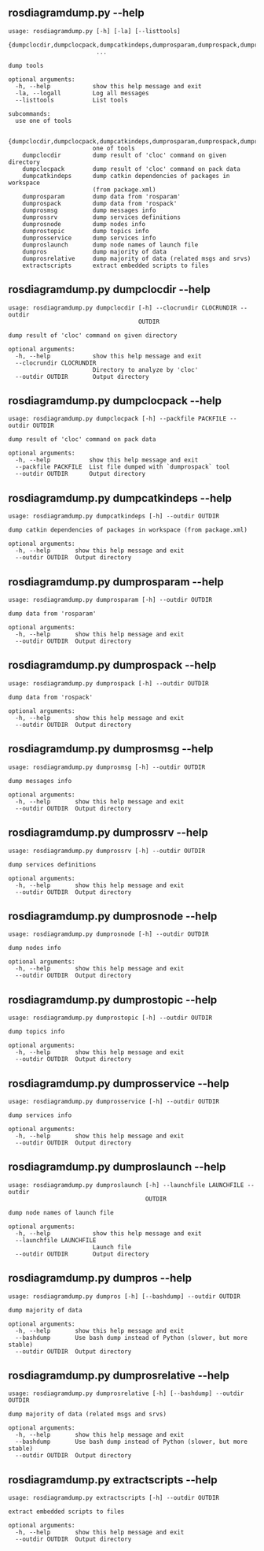 ## <a name="main_help"></a> rosdiagramdump.py --help
```
usage: rosdiagramdump.py [-h] [-la] [--listtools]
                         {dumpclocdir,dumpclocpack,dumpcatkindeps,dumprosparam,dumprospack,dumprosmsg,dumprossrv,dumprosnode,dumprostopic,dumprosservice,dumproslaunch,dumpros,dumprosrelative,extractscripts}
                         ...

dump tools

optional arguments:
  -h, --help            show this help message and exit
  -la, --logall         Log all messages
  --listtools           List tools

subcommands:
  use one of tools

  {dumpclocdir,dumpclocpack,dumpcatkindeps,dumprosparam,dumprospack,dumprosmsg,dumprossrv,dumprosnode,dumprostopic,dumprosservice,dumproslaunch,dumpros,dumprosrelative,extractscripts}
                        one of tools
    dumpclocdir         dump result of 'cloc' command on given directory
    dumpclocpack        dump result of 'cloc' command on pack data
    dumpcatkindeps      dump catkin dependencies of packages in workspace
                        (from package.xml)
    dumprosparam        dump data from 'rosparam'
    dumprospack         dump data from 'rospack'
    dumprosmsg          dump messages info
    dumprossrv          dump services definitions
    dumprosnode         dump nodes info
    dumprostopic        dump topics info
    dumprosservice      dump services info
    dumproslaunch       dump node names of launch file
    dumpros             dump majority of data
    dumprosrelative     dump majority of data (related msgs and srvs)
    extractscripts      extract embedded scripts to files
```



## <a name="dumpclocdir_help"></a> rosdiagramdump.py dumpclocdir --help
```
usage: rosdiagramdump.py dumpclocdir [-h] --clocrundir CLOCRUNDIR --outdir
                                     OUTDIR

dump result of 'cloc' command on given directory

optional arguments:
  -h, --help            show this help message and exit
  --clocrundir CLOCRUNDIR
                        Directory to analyze by 'cloc'
  --outdir OUTDIR       Output directory
```



## <a name="dumpclocpack_help"></a> rosdiagramdump.py dumpclocpack --help
```
usage: rosdiagramdump.py dumpclocpack [-h] --packfile PACKFILE --outdir OUTDIR

dump result of 'cloc' command on pack data

optional arguments:
  -h, --help           show this help message and exit
  --packfile PACKFILE  List file dumped with `dumprospack` tool
  --outdir OUTDIR      Output directory
```



## <a name="dumpcatkindeps_help"></a> rosdiagramdump.py dumpcatkindeps --help
```
usage: rosdiagramdump.py dumpcatkindeps [-h] --outdir OUTDIR

dump catkin dependencies of packages in workspace (from package.xml)

optional arguments:
  -h, --help       show this help message and exit
  --outdir OUTDIR  Output directory
```



## <a name="dumprosparam_help"></a> rosdiagramdump.py dumprosparam --help
```
usage: rosdiagramdump.py dumprosparam [-h] --outdir OUTDIR

dump data from 'rosparam'

optional arguments:
  -h, --help       show this help message and exit
  --outdir OUTDIR  Output directory
```



## <a name="dumprospack_help"></a> rosdiagramdump.py dumprospack --help
```
usage: rosdiagramdump.py dumprospack [-h] --outdir OUTDIR

dump data from 'rospack'

optional arguments:
  -h, --help       show this help message and exit
  --outdir OUTDIR  Output directory
```



## <a name="dumprosmsg_help"></a> rosdiagramdump.py dumprosmsg --help
```
usage: rosdiagramdump.py dumprosmsg [-h] --outdir OUTDIR

dump messages info

optional arguments:
  -h, --help       show this help message and exit
  --outdir OUTDIR  Output directory
```



## <a name="dumprossrv_help"></a> rosdiagramdump.py dumprossrv --help
```
usage: rosdiagramdump.py dumprossrv [-h] --outdir OUTDIR

dump services definitions

optional arguments:
  -h, --help       show this help message and exit
  --outdir OUTDIR  Output directory
```



## <a name="dumprosnode_help"></a> rosdiagramdump.py dumprosnode --help
```
usage: rosdiagramdump.py dumprosnode [-h] --outdir OUTDIR

dump nodes info

optional arguments:
  -h, --help       show this help message and exit
  --outdir OUTDIR  Output directory
```



## <a name="dumprostopic_help"></a> rosdiagramdump.py dumprostopic --help
```
usage: rosdiagramdump.py dumprostopic [-h] --outdir OUTDIR

dump topics info

optional arguments:
  -h, --help       show this help message and exit
  --outdir OUTDIR  Output directory
```



## <a name="dumprosservice_help"></a> rosdiagramdump.py dumprosservice --help
```
usage: rosdiagramdump.py dumprosservice [-h] --outdir OUTDIR

dump services info

optional arguments:
  -h, --help       show this help message and exit
  --outdir OUTDIR  Output directory
```



## <a name="dumproslaunch_help"></a> rosdiagramdump.py dumproslaunch --help
```
usage: rosdiagramdump.py dumproslaunch [-h] --launchfile LAUNCHFILE --outdir
                                       OUTDIR

dump node names of launch file

optional arguments:
  -h, --help            show this help message and exit
  --launchfile LAUNCHFILE
                        Launch file
  --outdir OUTDIR       Output directory
```



## <a name="dumpros_help"></a> rosdiagramdump.py dumpros --help
```
usage: rosdiagramdump.py dumpros [-h] [--bashdump] --outdir OUTDIR

dump majority of data

optional arguments:
  -h, --help       show this help message and exit
  --bashdump       Use bash dump instead of Python (slower, but more stable)
  --outdir OUTDIR  Output directory
```



## <a name="dumprosrelative_help"></a> rosdiagramdump.py dumprosrelative --help
```
usage: rosdiagramdump.py dumprosrelative [-h] [--bashdump] --outdir OUTDIR

dump majority of data (related msgs and srvs)

optional arguments:
  -h, --help       show this help message and exit
  --bashdump       Use bash dump instead of Python (slower, but more stable)
  --outdir OUTDIR  Output directory
```



## <a name="extractscripts_help"></a> rosdiagramdump.py extractscripts --help
```
usage: rosdiagramdump.py extractscripts [-h] --outdir OUTDIR

extract embedded scripts to files

optional arguments:
  -h, --help       show this help message and exit
  --outdir OUTDIR  Output directory
```
